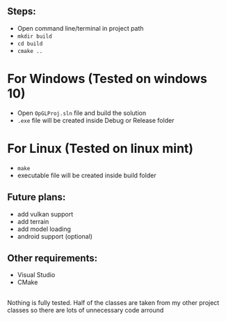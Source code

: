 ## Steps:
- Open command line/terminal in project path
- ```mkdir build```
- ```cd build```
- ```cmake ..```

# For Windows (Tested on windows 10)
- Open ```OpGLProj.sln``` file and build the solution
- ```.exe``` file will be created inside Debug or Release folder

# For Linux (Tested on linux mint)
- ```make```
- executable file will be created inside build folder

## Future plans:
- add vulkan support
- add terrain
- add model loading
- android support (optional)


## Other requirements:
- Visual Studio
- CMake

##

Nothing is fully tested. Half of the classes are taken from my other project classes so there are lots of unnecessary code arround
